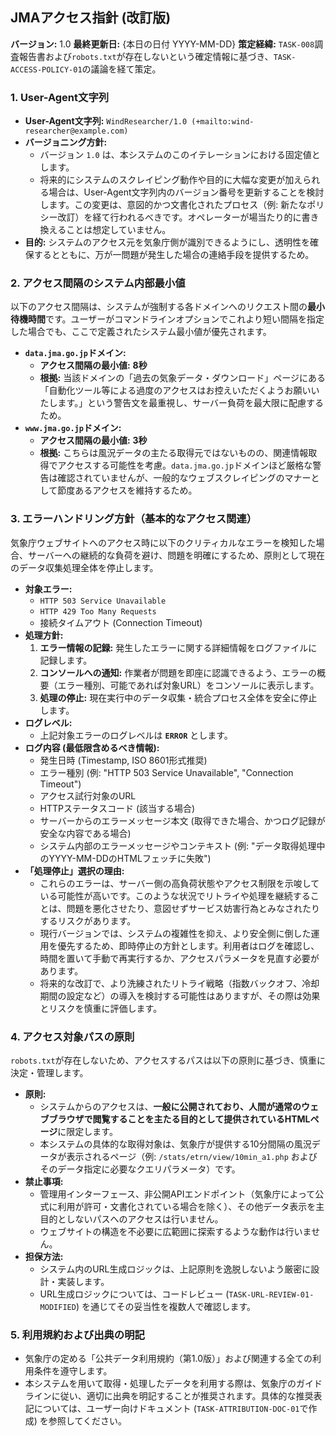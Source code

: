## JMAアクセス指針 (改訂版)

**バージョン:** 1.0
**最終更新日:** {本日の日付 YYYY-MM-DD}
**策定経緯:** `TASK-008`調査報告書および`robots.txt`が存在しないという確定情報に基づき、`TASK-ACCESS-POLICY-01`の議論を経て策定。

### 1. User-Agent文字列

* **User-Agent文字列:** `WindResearcher/1.0 (+mailto:wind-researcher@example.com)`
* **バージョニング方針:**
    * バージョン `1.0` は、本システムのこのイテレーションにおける固定値とします。
    * 将来的にシステムのスクレイピング動作や目的に大幅な変更が加えられる場合は、User-Agent文字列内のバージョン番号を更新することを検討します。この変更は、意図的かつ文書化されたプロセス（例: 新たなポリシー改訂）を経て行われるべきです。オペレーターが場当たり的に書き換えることは想定していません。
* **目的:** システムのアクセス元を気象庁側が識別できるようにし、透明性を確保するとともに、万が一問題が発生した場合の連絡手段を提供するため。

### 2. アクセス間隔のシステム内部最小値

以下のアクセス間隔は、システムが強制する各ドメインへのリクエスト間の**最小待機時間**です。ユーザーがコマンドラインオプションでこれより短い間隔を指定した場合でも、ここで定義されたシステム最小値が優先されます。

* **`data.jma.go.jp`ドメイン:**
    * **アクセス間隔の最小値:** **8秒**
    * **根拠:** 当該ドメインの「過去の気象データ・ダウンロード」ページにある「自動化ツール等による過度のアクセスはお控えいただくようお願いいたします。」という警告文を最重視し、サーバー負荷を最大限に配慮するため。
* **`www.jma.go.jp`ドメイン:**
    * **アクセス間隔の最小値:** **3秒**
    * **根拠:** こちらは風況データの主たる取得元ではないものの、関連情報取得でアクセスする可能性を考慮。`data.jma.go.jp`ドメインほど厳格な警告は確認されていませんが、一般的なウェブスクレイピングのマナーとして節度あるアクセスを維持するため。

### 3. エラーハンドリング方針（基本的なアクセス関連）

気象庁ウェブサイトへのアクセス時に以下のクリティカルなエラーを検知した場合、サーバーへの継続的な負荷を避け、問題を明確にするため、原則として現在のデータ収集処理全体を停止します。

* **対象エラー:**
    * `HTTP 503 Service Unavailable`
    * `HTTP 429 Too Many Requests`
    * 接続タイムアウト (Connection Timeout)
* **処理方針:**
    1.  **エラー情報の記録:** 発生したエラーに関する詳細情報をログファイルに記録します。
    2.  **コンソールへの通知:** 作業者が問題を即座に認識できるよう、エラーの概要（エラー種別、可能であれば対象URL）をコンソールに表示します。
    3.  **処理の停止:** 現在実行中のデータ収集・統合プロセス全体を安全に停止します。
* **ログレベル:**
    * 上記対象エラーのログレベルは **`ERROR`** とします。
* **ログ内容 (最低限含めるべき情報):**
    * 発生日時 (Timestamp, ISO 8601形式推奨)
    * エラー種別 (例: "HTTP 503 Service Unavailable", "Connection Timeout")
    * アクセス試行対象のURL
    * HTTPステータスコード (該当する場合)
    * サーバーからのエラーメッセージ本文 (取得できた場合、かつログ記録が安全な内容である場合)
    * システム内部のエラーメッセージやコンテキスト (例: "データ取得処理中のYYYY-MM-DDのHTMLフェッチに失敗")
* **「処理停止」選択の理由:**
    * これらのエラーは、サーバー側の高負荷状態やアクセス制限を示唆している可能性が高いです。このような状況でリトライや処理を継続することは、問題を悪化させたり、意図せずサービス妨害行為とみなされたりするリスクがあります。
    * 現行バージョンでは、システムの複雑性を抑え、より安全側に倒した運用を優先するため、即時停止の方針とします。利用者はログを確認し、時間を置いて手動で再実行するか、アクセスパラメータを見直す必要があります。
    * 将来的な改訂で、より洗練されたリトライ戦略（指数バックオフ、冷却期間の設定など）の導入を検討する可能性はありますが、その際は効果とリスクを慎重に評価します。

### 4. アクセス対象パスの原則

`robots.txt`が存在しないため、アクセスするパスは以下の原則に基づき、慎重に決定・管理します。

* **原則:**
    * システムからのアクセスは、**一般に公開されており、人間が通常のウェブブラウザで閲覧することを主たる目的として提供されているHTMLページ**に限定します。
    * 本システムの具体的な取得対象は、気象庁が提供する10分間隔の風況データが表示されるページ（例: `/stats/etrn/view/10min_a1.php` およびそのデータ指定に必要なクエリパラメータ）です。
* **禁止事項:**
    * 管理用インターフェース、非公開APIエンドポイント（気象庁によって公式に利用が許可・文書化されている場合を除く）、その他データ表示を主目的としないパスへのアクセスは行いません。
    * ウェブサイトの構造を不必要に広範囲に探索するような動作は行いません。
* **担保方法:**
    * システム内のURL生成ロジックは、上記原則を逸脱しないよう厳密に設計・実装します。
    * URL生成ロジックについては、コードレビュー (`TASK-URL-REVIEW-01-MODIFIED`) を通じてその妥当性を複数人で確認します。

### 5. 利用規約および出典の明記

* 気象庁の定める「公共データ利用規約（第1.0版）」および関連する全ての利用条件を遵守します。
* 本システムを用いて取得・処理したデータを利用する際は、気象庁のガイドラインに従い、適切に出典を明記することが推奨されます。具体的な推奨表記については、ユーザー向けドキュメント (`TASK-ATTRIBUTION-DOC-01`で作成) を参照してください。

